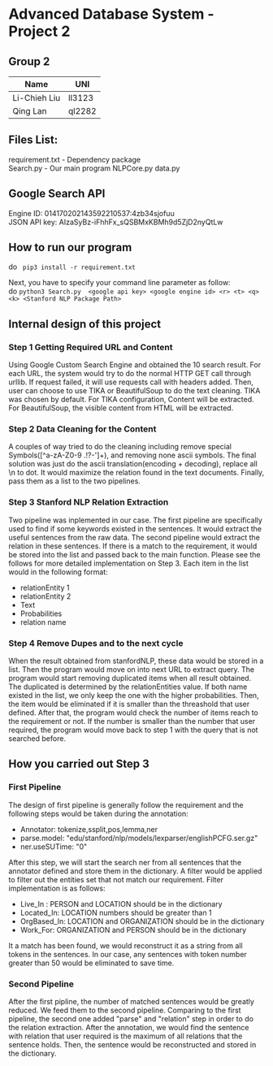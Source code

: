 # Advanced Database System - Project 2

## Group 2
|  Name      |  UNI   |
|------------|--------|
|Li-Chieh Liu| ll3123 |
|  Qing Lan  | ql2282 |

## Files List:
requirement.txt - Dependency package<br>
Search.py - Our main program
NLPCore.py
data.py 


## Google Search API
Engine ID: 014170202143592210537:4zb34sjofuu<br> 
JSON API key: AIzaSyBz-iFhhFx_sQSBMxKBMh9d5ZjD2nyQtLw

## How to run our program
do `` pip3 install -r requirement.txt`` <br>

Next, you have to specify your command line parameter as follow: <br>
do ``python3 Search.py  <google api key> <google engine id> <r> <t> <q> <k> <Stanford NLP Package Path>`` <br>


## Internal design of this project

### Step 1 Getting Required URL and Content
Using Google Custom Search Engine and obtained the 10 search result. For each URL, the system would try to do the normal HTTP GET call through urllib. If request failed, it will use requests call with headers added. Then, user can choose to use TIKA or BeautifulSoup to do the text cleaning. TIKA was chosen by default. For TIKA configuration, Content will be extracted. For BeautifulSoup, the visible content from HTML will be extracted.

### Step 2 Data Cleaning for the Content
A couples of way tried to do the cleaning including remove special Symbols(\[^a-zA-Z0-9 .!?-\']+), and removing none ascii symbols. The final solution was just do the ascii translation(encoding + decoding), replace all \n to dot. It would maximize the relation found in the text documents. Finally, pass them as a list to the two pipelines.

### Step 3 Stanford NLP Relation Extraction
Two pipeline was inplemented in our case. The first pipeline are specifically used to find if some keywords existed in the sentences. It would extract the useful sentences from the raw data. The second pipeline would extract the relation in these sentences. If there is a match to the requirement, it would be stored into the list and passed back to the main function. Please see the follows for more detailed implementation on Step 3. Each item in the list would in the following format:

- relationEntity 1
- relationEntity 2
- Text
- Probabilities
- relation name

### Step 4 Remove Dupes and to the next cycle
When the result obtained from stanfordNLP, these data would be stored in a list. Then the program would move on into next URL to extract query. The program would start removing duplicated items when all result obtained. The duplicated is determined by the relationEntities value. If both name existed in the list, we only keep the one with the higher probabilities. Then, the item would be eliminated if it is smaller than the threashold that user defined. After that, the program would check the number of items reach to the requirement or not. If the number is smaller than the number that user required, the program would move back to step 1 with the query that is not searched before.


## How you carried out Step 3
### First Pipeline
The design of first pipeline is generally follow the requirement and the following steps would be taken during the annotation:

- Annotator: tokenize,ssplit,pos,lemma,ner
- parse.model: "edu/stanford/nlp/models/lexparser/englishPCFG.ser.gz"
- ner.useSUTime: "0"

After this step, we will start the search ner from all sentences that the annotator defined and store them in the dictionary. A filter would be applied to filter out the entities set that not match our requirement. Filter implementation is as follows:

- Live_In : PERSON and LOCATION should be in the dictionary
- Located_In: LOCATION numbers should be greater than 1
- OrgBased_In: LOCATION and ORGANIZATION should be in the dictionary
- Work_For: ORGANIZATION and PERSON should be in the dictionary

It a match has been found, we would reconstruct it as a string from all tokens in the sentences. In our case, any sentences with token number greater than 50 would be eliminated to save time.

### Second Pipeline
After the first pipline, the number of matched sentences would be greatly reduced. We feed them to the second pipeline. Comparing to the first pipeline, the second one added "parse" and "relation" step in order to do the relation extraction. After the annotation, we would find the sentence with relation that user required is the maximum of all relations that the sentence holds. Then, the sentence would be reconstructed and stored in the dictionary.

